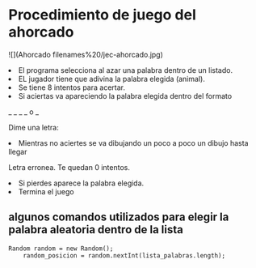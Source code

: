 
# Procedimiento de juego del ahorcado

![](Ahorcado filenames%20/jec-ahorcado.jpg)
<li>El programa selecciona al azar una palabra dentro de un listado.</li>

<li>EL jugador tiene que adivina la palabra elegida (animal).</li>
<li>Se tiene 8 intentos para acertar.</li>
<li>Si aciertas va apareciendo la palabra elegida dentro del formato</li>

_ _ _ _ o _ 

Dime una letra:

<li>Mientras no aciertes se va dibujando un poco a poco un dibujo hasta llegar




    
Letra erronea. Te quedan 0 intentos.

<li>Si pierdes aparece la palabra elegida.</li>
<li> Termina el juego

## algunos comandos utilizados para elegir la palabra aleatoria dentro de la lista

    Random random = new Random();
        random_posicion = random.nextInt(lista_palabras.length);



